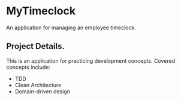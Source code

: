 # MyTimeclock
An application for managing an employee timeclock.

## Project Details.
This is an application for practicing development concepts. Covered concepts include:
- TDD
- Clean Architecture
- Domain-driven design